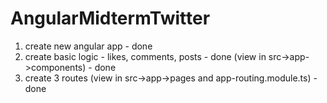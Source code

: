 # AngularMidtermTwitter

1. create new angular app - done
2. create basic logic - likes, comments, posts - done (view in src->app->components) - done
3. create 3 routes (view in src->app->pages and app-routing.module.ts) - done
